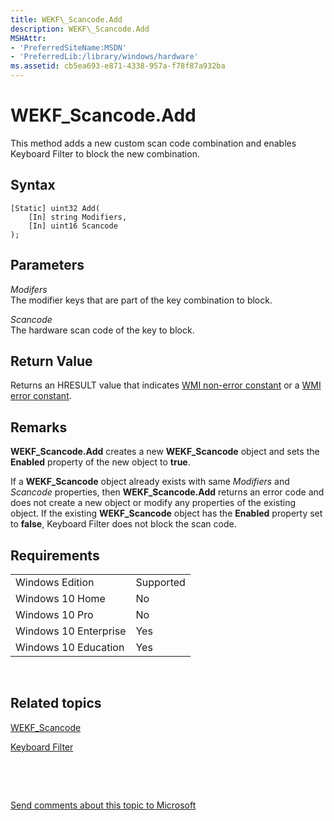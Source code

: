 ```yaml
---
title: WEKF\_Scancode.Add
description: WEKF\_Scancode.Add
MSHAttr:
- 'PreferredSiteName:MSDN'
- 'PreferredLib:/library/windows/hardware'
ms.assetid: cb5ea693-e871-4338-957a-f78f87a932ba
---
```


# WEKF\_Scancode.Add


This method adds a new custom scan code combination and enables Keyboard Filter to block the new combination.

## Syntax


``` syntax
[Static] uint32 Add(
    [In] string Modifiers, 
    [In] uint16 Scancode
);
```

## Parameters


<a href="" id="modifers"></a>*Modifers*  
The modifier keys that are part of the key combination to block.

<a href="" id="scancode"></a>*Scancode*  
The hardware scan code of the key to block.

## Return Value


Returns an HRESULT value that indicates [WMI non-error constant](http://go.microsoft.com/fwlink/p/?LinkID=208318) or a [WMI error constant](http://go.microsoft.com/fwlink/p/?LinkID=208317).

## Remarks


**WEKF\_Scancode.Add** creates a new **WEKF\_Scancode** object and sets the **Enabled** property of the new object to **true**.

If a **WEKF\_Scancode** object already exists with same *Modifiers* and *Scancode* properties, then **WEKF\_Scancode.Add** returns an error code and does not create a new object or modify any properties of the existing object. If the existing **WEKF\_Scancode** object has the **Enabled** property set to **false**, Keyboard Filter does not block the scan code.

## Requirements


|                       |           |
|-----------------------|-----------|
| Windows Edition       | Supported |
| Windows 10 Home       | No        |
| Windows 10 Pro        | No        |
| Windows 10 Enterprise | Yes       |
| Windows 10 Education  | Yes       |

 

## Related topics


[WEKF\_Scancode](wekf-scancode.md)

[Keyboard Filter](keyboard-filter.md)

 

 

[Send comments about this topic to Microsoft](mailto:wsddocfb@microsoft.com?subject=Documentation%20feedback%20%5Bp_enterprise_customizations\p_enterprise_customizations%5D:%20WEKF_Scancode.Add%20%20RELEASE:%20%2810/17/2016%29&body=%0A%0APRIVACY%20STATEMENT%0A%0AWe%20use%20your%20feedback%20to%20improve%20the%20documentation.%20We%20don't%20use%20your%20email%20address%20for%20any%20other%20purpose,%20and%20we'll%20remove%20your%20email%20address%20from%20our%20system%20after%20the%20issue%20that%20you're%20reporting%20is%20fixed.%20While%20we're%20working%20to%20fix%20this%20issue,%20we%20might%20send%20you%20an%20email%20message%20to%20ask%20for%20more%20info.%20Later,%20we%20might%20also%20send%20you%20an%20email%20message%20to%20let%20you%20know%20that%20we've%20addressed%20your%20feedback.%0A%0AFor%20more%20info%20about%20Microsoft's%20privacy%20policy,%20see%20http://privacy.microsoft.com/en-us/default.aspx. "Send comments about this topic to Microsoft")





